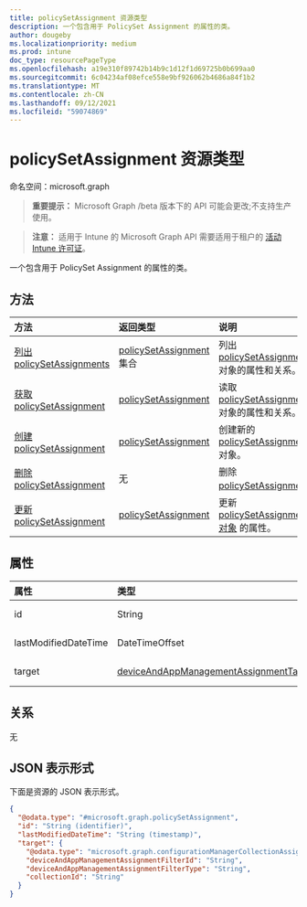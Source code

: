 ```yaml
---
title: policySetAssignment 资源类型
description: 一个包含用于 PolicySet Assignment 的属性的类。
author: dougeby
ms.localizationpriority: medium
ms.prod: intune
doc_type: resourcePageType
ms.openlocfilehash: a19e310f89742b14b9c1d12f1d69725b0b699aa0
ms.sourcegitcommit: 6c04234af08efce558e9bf926062b4686a84f1b2
ms.translationtype: MT
ms.contentlocale: zh-CN
ms.lasthandoff: 09/12/2021
ms.locfileid: "59074869"
---
```

# <a name="policysetassignment-resource-type"></a>policySetAssignment 资源类型

命名空间：microsoft.graph

> **重要提示：** Microsoft Graph /beta 版本下的 API 可能会更改;不支持生产使用。

> **注意：** 适用于 Intune 的 Microsoft Graph API 需要适用于租户的 [活动 Intune 许可证](https://go.microsoft.com/fwlink/?linkid=839381)。

一个包含用于 PolicySet Assignment 的属性的类。

## <a name="methods"></a>方法
|方法|返回类型|说明|
|:---|:---|:---|
|[列出 policySetAssignments](../api/intune-policyset-policysetassignment-list.md)|[policySetAssignment](../resources/intune-policyset-policysetassignment.md) 集合|列出 [policySetAssignment](../resources/intune-policyset-policysetassignment.md) 对象的属性和关系。|
|[获取 policySetAssignment](../api/intune-policyset-policysetassignment-get.md)|[policySetAssignment](../resources/intune-policyset-policysetassignment.md)|读取 [policySetAssignment](../resources/intune-policyset-policysetassignment.md) 对象的属性和关系。|
|[创建 policySetAssignment](../api/intune-policyset-policysetassignment-create.md)|[policySetAssignment](../resources/intune-policyset-policysetassignment.md)|创建新的 [policySetAssignment](../resources/intune-policyset-policysetassignment.md) 对象。|
|[删除 policySetAssignment](../api/intune-policyset-policysetassignment-delete.md)|无|删除 [policySetAssignment](../resources/intune-policyset-policysetassignment.md)。|
|[更新 policySetAssignment](../api/intune-policyset-policysetassignment-update.md)|[policySetAssignment](../resources/intune-policyset-policysetassignment.md)|更新 [policySetAssignment 对象](../resources/intune-policyset-policysetassignment.md) 的属性。|

## <a name="properties"></a>属性
|属性|类型|说明|
|:---|:---|:---|
|id|String|PolicySetAssignment 的键。|
|lastModifiedDateTime|DateTimeOffset|PolicySetAssignment 的上次修改时间。|
|target|[deviceAndAppManagementAssignmentTarget](../resources/intune-shared-deviceandappmanagementassignmenttarget.md)|PolicySetAssignment 的目标组|

## <a name="relationships"></a>关系
无

## <a name="json-representation"></a>JSON 表示形式
下面是资源的 JSON 表示形式。
<!-- {
  "blockType": "resource",
  "keyProperty": "id",
  "@odata.type": "microsoft.graph.policySetAssignment"
}
-->
``` json
{
  "@odata.type": "#microsoft.graph.policySetAssignment",
  "id": "String (identifier)",
  "lastModifiedDateTime": "String (timestamp)",
  "target": {
    "@odata.type": "microsoft.graph.configurationManagerCollectionAssignmentTarget",
    "deviceAndAppManagementAssignmentFilterId": "String",
    "deviceAndAppManagementAssignmentFilterType": "String",
    "collectionId": "String"
  }
}
```



